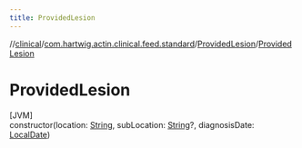 ```yaml
---
title: ProvidedLesion
---
```

//[clinical](../../../index.html)/[com.hartwig.actin.clinical.feed.standard](../index.html)/[ProvidedLesion](index.html)/[ProvidedLesion](-provided-lesion.html)



# ProvidedLesion



[JVM]\
constructor(location: [String](https://kotlinlang.org/api/latest/jvm/stdlib/kotlin/-string/index.html), subLocation: [String](https://kotlinlang.org/api/latest/jvm/stdlib/kotlin/-string/index.html)?, diagnosisDate: [LocalDate](https://docs.oracle.com/javase/8/docs/api/java/time/LocalDate.html))




